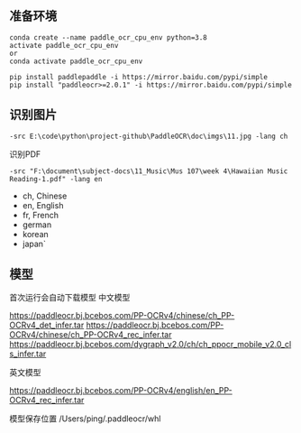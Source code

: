 
## 准备环境
```
conda create --name paddle_ocr_cpu_env python=3.8
activate paddle_ocr_cpu_env 
or
conda activate paddle_ocr_cpu_env 
```
```
pip install paddlepaddle -i https://mirror.baidu.com/pypi/simple
pip install "paddleocr>=2.0.1" -i https://mirror.baidu.com/pypi/simple
```
## 识别图片
```
-src E:\code\python\project-github\PaddleOCR\doc\imgs\11.jpg -lang ch
```

识别PDF

```
-src "F:\document\subject-docs\11_Music\Mus 107\week 4\Hawaiian Music Reading-1.pdf" -lang en
```

- ch, Chinese
- en, English
- fr, French
- german
- korean
- japan`

## 模型 
首次运行会自动下载模型
中文模型

https://paddleocr.bj.bcebos.com/PP-OCRv4/chinese/ch_PP-OCRv4_det_infer.tar
https://paddleocr.bj.bcebos.com/PP-OCRv4/chinese/ch_PP-OCRv4_rec_infer.tar
https://paddleocr.bj.bcebos.com/dygraph_v2.0/ch/ch_ppocr_mobile_v2.0_cls_infer.tar


英文模型

https://paddleocr.bj.bcebos.com/PP-OCRv4/english/en_PP-OCRv4_rec_infer.tar


模型保存位置
/Users/ping/.paddleocr/whl